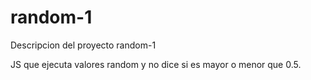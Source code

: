 # random-1

Descripcion del proyecto random-1

JS que ejecuta valores random y no dice si es mayor o menor que 0.5.
